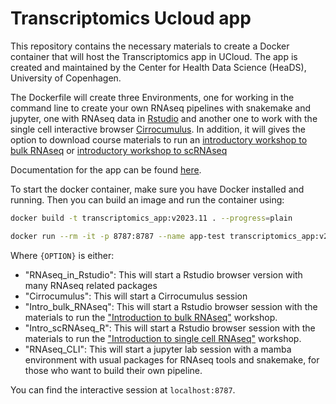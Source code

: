 # Transcriptomics Ucloud app

This repository contains the necessary materials to create a Docker container that will host the Transcriptomics app in UCloud. The app is created and maintained by the Center for Health Data Science (HeaDS), University of Copenhagen.

The Dockerfile will create three Environments, one for working in the command line to create your own RNAseq pipelines with snakemake and jupyter, one with RNAseq data in [Rstudio](https://posit.co/downloads/) and another one to work with the single cell interactive browser [Cirrocumulus](https://cirrocumulus.readthedocs.io/en/latest/). In addition, it will gives the option to download course materials to run an [introductory workshop to bulk RNAseq](https://hds-sandbox.github.io/bulk_RNAseq_course/) or [introductory workshop to scRNAseq](https://hds-sandbox.github.io/scRNASeq_course/)

Documentation for the app can be found [here](./docs/README.md).

To start the docker container, make sure you have Docker installed and running. Then you can build an image and run the container using:

```bash
docker build -t transcriptomics_app:v2023.11 . --progress=plain

docker run --rm -it -p 8787:8787 --name app-test transcriptomics_app:v2023.11 start-app -c {OPTION} 
```

Where `{OPTION}` is either:

*   "RNAseq_in_Rstudio": This will start a Rstudio browser version with many RNAseq related packages
*   "Cirrocumulus": This will start a Cirrocumulus session
*   "Intro_bulk_RNAseq": This will start a Rstudio browser session with the materials to run the ["Introduction to bulk RNAseq"](https://hds-sandbox.github.io/bulk_RNAseq_course/) workshop.
*   "Intro_scRNAseq_R": This will start a Rstudio browser session with the materials to run the ["Introduction to single cell RNAseq"](https://hds-sandbox.github.io/scRNAseq_course/) workshop.
*   "RNAseq_CLI": This will start a jupyter lab session with a mamba environment with usual packages for RNAseq tools and snakemake, for those who want to build their own pipeline.

You can find the interactive session at `localhost:8787`.
